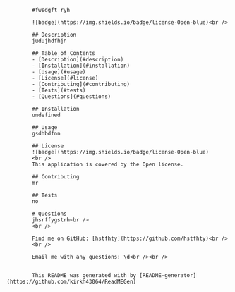 
            #fwsdgft ryh
  
            ![badge](https://img.shields.io/badge/license-Open-blue)<br />

            ## Description
            judujhdfhjn

            ## Table of Contents
            - [Description](#description)
            - [Installation](#installation)
            - [Usage](#usage)
            - [License](#license)
            - [Contributing](#contributing)
            - [Tests](#tests)
            - [Questions](#questions)

            ## Installation
            undefined

            ## Usage
            gsdhbdfnn

            ## License
            ![badge](https://img.shields.io/badge/license-Open-blue)
            <br />
            This application is covered by the Open license.

            ## Contributing
            mr

            ## Tests
            no

            # Questions
            jhsrffygstrh<br />
            <br />

            Find me on GitHub: [hstfhty](https://github.com/hstfhty)<br />
            <br />

            Email me with any questions: \d<br /><br />


            This README was generated with by [README-generator](https://github.com/kirkh43064/ReadMEGen)